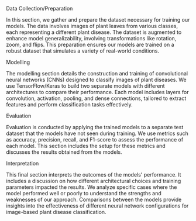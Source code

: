 Data Collection/Preparation

In this section, we gather and prepare the dataset necessary for training our models. The data involves images of plant leaves from various classes, each representing a different plant disease. The dataset is augmented to enhance model generalizability, involving transformations like rotation, zoom, and flips. This preparation ensures our models are trained on a robust dataset that simulates a variety of real-world conditions.

Modelling

The modelling section details the construction and training of convolutional neural networks (CNNs) designed to classify images of plant diseases. We use TensorFlow/Keras to build two separate models with different architectures to compare their performance. Each model includes layers for convolution, activation, pooling, and dense connections, tailored to extract features and perform classification tasks effectively.

Evaluation

Evaluation is conducted by applying the trained models to a separate test dataset that the models have not seen during training. We use metrics such as accuracy, precision, recall, and F1-score to assess the performance of each model. This section includes the setup for these metrics and discusses the results obtained from the models.

Interpretation

This final section interprets the outcomes of the models' performance. It includes a discussion on how different architectural choices and training parameters impacted the results. We analyze specific cases where the model performed well or poorly to understand the strengths and weaknesses of our approach. Comparisons between the models provide insights into the effectiveness of different neural network configurations for image-based plant disease classification.

